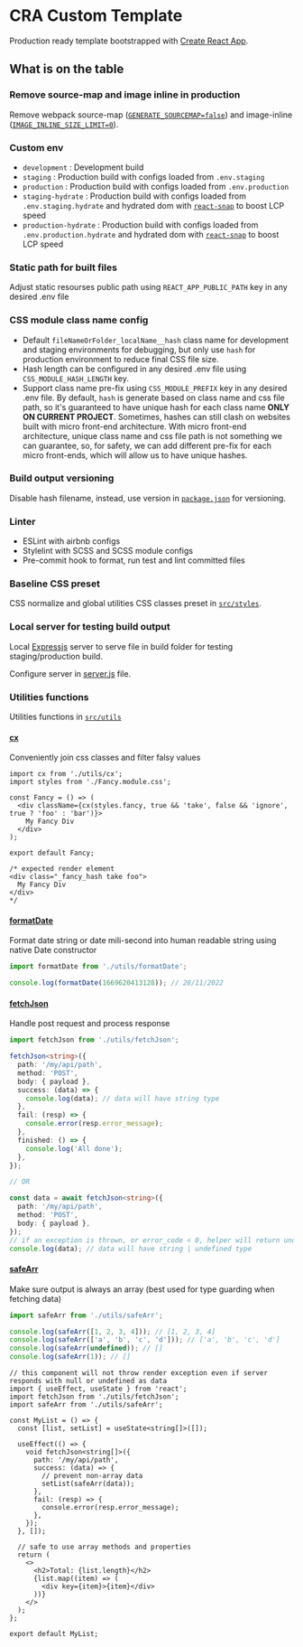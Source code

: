 # CRA Custom Template

Production ready template bootstrapped with [Create React App](https://github.com/facebook/create-react-app).

## What is on the table

### Remove source-map and image inline in production

Remove webpack source-map ([`GENERATE_SOURCEMAP=false`](/.env)) and image-inline ([`IMAGE_INLINE_SIZE_LIMIT=0`](/.env)).

### Custom env

- `development` : Development build
- `staging` : Production build with configs loaded from `.env.staging`
- `production` : Production build with configs loaded from `.env.production`
- `staging-hydrate` : Production build with configs loaded from `.env.staging.hydrate` and hydrated dom with [`react-snap`](https://www.npmjs.com/package/react-snap) to boost LCP speed
- `production-hydrate` : Production build with configs loaded from `.env.production.hydrate` and hydrated dom with [`react-snap`](https://www.npmjs.com/package/react-snap) to boost LCP speed

### Static path for built files

Adjust static resourses public path using `REACT_APP_PUBLIC_PATH` key in any desired .env file

### CSS module class name config

- Default `fileNameOrFolder_localName__hash` class name for development and staging environments for debugging, but only use `hash` for production environment to reduce final CSS file size.
- Hash length can be configured in any desired .env file using `CSS_MODULE_HASH_LENGTH` key.
- Support class name pre-fix using `CSS_MODULE_PREFIX` key in any desired .env file. By default, `hash` is generate based on class name and css file path, so it's guaranteed to have unique hash for each class name **ONLY ON CURRENT PROJECT**. Sometimes, hashes can still clash on websites built with micro front-end architecture. With micro front-end architecture, unique class name and css file path is not something we can guarantee, so, for safety, we can add different pre-fix for each micro front-ends, which will allow us to have unique hashes.

### Build output versioning

Disable hash filename, instead, use version in [`package.json`](/package.json) for versioning.

### Linter

- ESLint with airbnb configs
- Stylelint with SCSS and SCSS module configs
- Pre-commit hook to format, run test and lint committed files

### Baseline CSS preset

CSS normalize and global utilities CSS classes preset in [`src/styles`](/src/styles/).

### Local server for testing build output

Local [Expressjs](https://expressjs.com/) server to serve file in build folder for testing staging/production build.

Configure server in [server.js](./server.js) file.

### Utilities functions

Utilities functions in [`src/utils`](/src/utils/)

#### [cx](/src/utils/cx.ts)

Conveniently join css classes and filter falsy values

```tsx
import cx from './utils/cx';
import styles from './Fancy.module.css';

const Fancy = () => (
  <div className={cx(styles.fancy, true && 'take', false && 'ignore', true ? 'foo' : 'bar')}>
    My Fancy Div
  </div>
);

export default Fancy;

/* expected render element
<div class="_fancy_hash take foo">
  My Fancy Div
</div>
*/
```

#### [formatDate](/src/utils/formatDate.ts)

Format date string or date mili-second into human readable string using native Date constructor

```ts
import formatDate from './utils/formatDate';

console.log(formatDate(1669620413128)); // 28/11/2022
```

#### [fetchJson](/src/utils/fetchJson.ts)

Handle post request and process response

```ts
import fetchJson from './utils/fetchJson';

fetchJson<string>({
  path: '/my/api/path',
  method: 'POST',
  body: { payload },
  success: (data) => {
    console.log(data); // data will have string type
  },
  fail: (resp) => {
    console.error(resp.error_message);
  },
  finished: () => {
    console.log('All done');
  },
});

// OR

const data = await fetchJson<string>({
  path: '/my/api/path',
  method: 'POST',
  body: { payload },
});
// if an exception is thrown, or error_code < 0, helper will return undefined
console.log(data); // data will have string | undefined type
```

#### [safeArr](/src/utils/safeArr.ts)

Make sure output is always an array (best used for type guarding when fetching data)

```ts
import safeArr from './utils/safeArr';

console.log(safeArr([1, 2, 3, 4])); // [1, 2, 3, 4]
console.log(safeArr(['a', 'b', 'c', 'd'])); // ['a', 'b', 'c', 'd']
console.log(safeArr(undefined)); // []
console.log(safeArr(1)); // []
```

```tsx
// this component will not throw render exception even if server responds with null or undefined as data
import { useEffect, useState } from 'react';
import fetchJson from './utils/fetchJson';
import safeArr from './utils/safeArr';

const MyList = () => {
  const [list, setList] = useState<string[]>([]);

  useEffect(() => {
    void fetchJson<string[]>({
      path: '/my/api/path',
      success: (data) => {
        // prevent non-array data
        setList(safeArr(data));
      },
      fail: (resp) => {
        console.error(resp.error_message);
      },
    });
  }, []);

  // safe to use array methods and properties
  return (
    <>
      <h2>Total: {list.length}</h2>
      {list.map((item) => (
        <div key={item}>{item}</div>
      ))}
    </>
  );
};

export default MyList;
```

